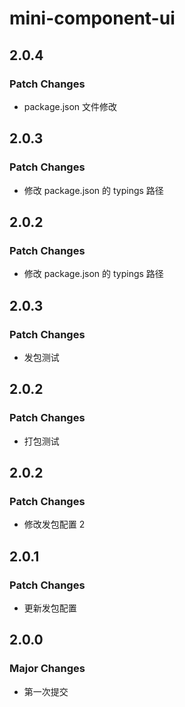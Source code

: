# mini-component-ui

## 2.0.4

### Patch Changes

- package.json 文件修改

## 2.0.3

### Patch Changes

- 修改 package.json 的 typings 路径

## 2.0.2

### Patch Changes

- 修改 package.json 的 typings 路径

## 2.0.3

### Patch Changes

- 发包测试

## 2.0.2

### Patch Changes

- 打包测试

## 2.0.2

### Patch Changes

- 修改发包配置 2

## 2.0.1

### Patch Changes

- 更新发包配置

## 2.0.0

### Major Changes

- 第一次提交
